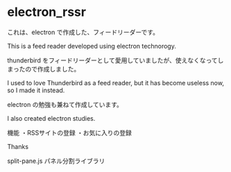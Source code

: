 # electron_rssr

これは、electron で作成した、フィードリーダーです。

This is a feed reader developed using electron technorogy.

thunderbird をフィードリーダーとして愛用していましたが、使えなくなってしまったので作成しました。

I used to love Thunderbird as a feed reader, but it has become useless now, so I made it instead.

electron の勉強も兼ねて作成しています。

I also created electron studies.

機能
・RSSサイトの登録
・お気に入りの登録

Thanks

split-pane.js パネル分割ライブラリ
